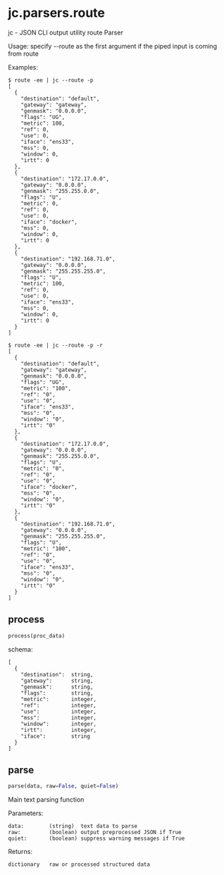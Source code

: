# jc.parsers.route
jc - JSON CLI output utility route Parser

Usage:
    specify --route as the first argument if the piped input is coming from route

Examples:

    $ route -ee | jc --route -p
    [
      {
        "destination": "default",
        "gateway": "gateway",
        "genmask": "0.0.0.0",
        "flags": "UG",
        "metric": 100,
        "ref": 0,
        "use": 0,
        "iface": "ens33",
        "mss": 0,
        "window": 0,
        "irtt": 0
      },
      {
        "destination": "172.17.0.0",
        "gateway": "0.0.0.0",
        "genmask": "255.255.0.0",
        "flags": "U",
        "metric": 0,
        "ref": 0,
        "use": 0,
        "iface": "docker",
        "mss": 0,
        "window": 0,
        "irtt": 0
      },
      {
        "destination": "192.168.71.0",
        "gateway": "0.0.0.0",
        "genmask": "255.255.255.0",
        "flags": "U",
        "metric": 100,
        "ref": 0,
        "use": 0,
        "iface": "ens33",
        "mss": 0,
        "window": 0,
        "irtt": 0
      }
    ]

    $ route -ee | jc --route -p -r
    [
      {
        "destination": "default",
        "gateway": "gateway",
        "genmask": "0.0.0.0",
        "flags": "UG",
        "metric": "100",
        "ref": "0",
        "use": "0",
        "iface": "ens33",
        "mss": "0",
        "window": "0",
        "irtt": "0"
      },
      {
        "destination": "172.17.0.0",
        "gateway": "0.0.0.0",
        "genmask": "255.255.0.0",
        "flags": "U",
        "metric": "0",
        "ref": "0",
        "use": "0",
        "iface": "docker",
        "mss": "0",
        "window": "0",
        "irtt": "0"
      },
      {
        "destination": "192.168.71.0",
        "gateway": "0.0.0.0",
        "genmask": "255.255.255.0",
        "flags": "U",
        "metric": "100",
        "ref": "0",
        "use": "0",
        "iface": "ens33",
        "mss": "0",
        "window": "0",
        "irtt": "0"
      }
    ]

## process
```python
process(proc_data)
```

schema:

    [
      {
        "destination":  string,
        "gateway":      string,
        "genmask":      string,
        "flags":        string,
        "metric":       integer,
        "ref":          integer,
        "use":          integer,
        "mss":          integer,
        "window":       integer,
        "irtt":         integer,
        "iface":        string
      }
    ]

## parse
```python
parse(data, raw=False, quiet=False)
```

Main text parsing function

Parameters:

    data:        (string)  text data to parse
    raw:         (boolean) output preprocessed JSON if True
    quiet:       (boolean) suppress warning messages if True

Returns:

    dictionary   raw or processed structured data

